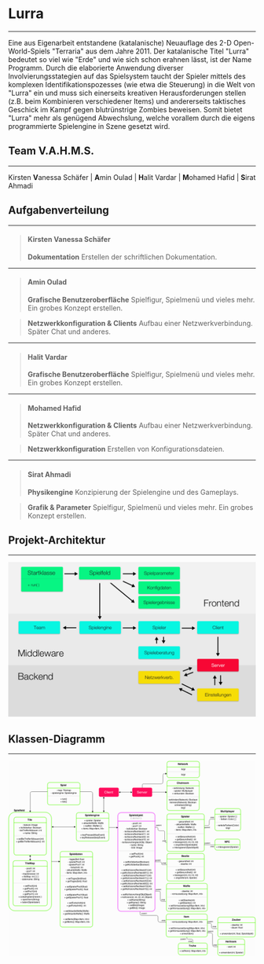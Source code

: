 ﻿# **Lurra**
- - - - - - - - - - - - - - - - - - -
Eine aus Eigenarbeit entstandene (katalanische) Neuauflage des 2-D Open-World-Spiels "Terraria" aus dem Jahre 2011. 
Der katalanische Titel "Lurra" bedeutet so viel wie "Erde" und wie sich schon erahnen lässt, ist der Name Programm.
Durch die elaborierte Anwendung diverser Involvierungsstategien auf das Spielsystem taucht der Spieler mittels des komplexen
Identifikationspozesses (wie etwa die Steuerung) in die Welt von "Lurra" ein und muss sich einerseits kreativen Herausforderungen stellen (z.B. 
beim Kombinieren verschiedener Items) und andererseits taktisches Geschick im Kampf gegen blutrünstrige Zombies beweisen.
Somit bietet "Lurra" mehr als genügend Abwechslung, welche vorallem durch die eigens programmierte Spielengine in Szene gesetzt wird.

## **Team V.A.H.M.S.**
- - - - - - - - - - - - - - - - - - -
Kirsten **V**anessa Schäfer | **A**min Oulad | **H**alit Vardar | **M**ohamed Hafid | **S**irat Ahmadi

## **Aufgabenverteilung**
- - - - - - - - - - - - - - - - - - -
> #### **Kirsten Vanessa Schäfer**
> **Dokumentation**
> Erstellen der schriftlichen Dokumentation.

- - - - - - - - - - - - - - - - - - -
> #### **Amin Oulad**
> **Grafische Benutzeroberfl&auml;che**
> Spielfigur, Spielmen&uuml; und vieles mehr. Ein grobes Konzept erstellen.

> **Netzwerkkonfiguration & Clients**
>  Aufbau einer Netzwerkverbindung. Sp&auml;ter Chat und anderes. 

- - - - - - - - - - - - - - - - - - -
> #### **Halit Vardar**
> **Grafische Benutzeroberfl&auml;che**
> Spielfigur, Spielmen&uuml; und vieles mehr. Ein grobes Konzept erstellen.

- - - - - - - - - - - - - - - - - - -
> #### **Mohamed Hafid**
> **Netzwerkkonfiguration & Clients**
>  Aufbau einer Netzwerkverbindung. Sp&auml;ter Chat und anderes.

> **Netzwerkkonfiguration**
> Erstellen von Konfigurationsdateien.

- - - - - - - - - - - - - - - - - - -
> #### **Sirat Ahmadi**
> **Physikengine**
> Konzipierung der Spielengine und des Gameplays.

> **Grafik & Parameter**
> Spielfigur, Spielmen&uuml; und vieles mehr. Ein grobes Konzept erstellen.

## **Projekt-Architektur**
- - - - - - - - - - - - - - - - - - -
![Projekt Architektur](img/UML.jpg)

## **Klassen-Diagramm**
- - - - - - - - - - - - - - - - - - -
![Projekt Klassendiagramm](img/Lurra-Klassendiagramm.png)